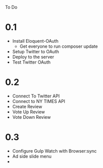 To Do

# 0.1

- Install Eloquent-OAuth
    + Get everyone to run composer update
- Setup Twitter to OAuth
- Deploy to the server
- Test Twitter OAuth

# 0.2

- Connect To Twitter API
- Connect to NY TIMES API
- Create Review 
- Vote Up Review
- Vote Down Review

# 0.3

- Configure Gulp Watch with Browser:sync
- Ad side slide menu
- 
